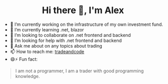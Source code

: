 <div id="header" align="center">
	<h1>Hi there 👋, I'm Alex</h1>
</div>

- 🔭 I’m currently working on the infrastructure of my own investment fund.
- 🌱 I’m currently learning .net, blazor
- 👯 I’m looking to collaborate on .net frontend and backend
- 🤔 I’m looking for help with .net frontend and backend
- 💬 Ask me about on any topics about trading
- 📫 How to reach me: [tradeandcode](https://vk.com/tradeandcode)
- 😄⚡ Fun fact: 
>I am not a programmer, I am a trader with good programming knowledge.



